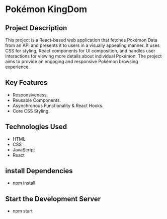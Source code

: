 # Pokémon KingDom

## Project Description

This project is a React-based web application that fetches Pokémon Data from an API and presents it to users in a visually appealing manner. It uses CSS for styling, React components for UI composition, and handles user interactions for viewing more details about individual Pokémon. The project aims to provide an engaging and responsive Pokémon browsing experience.

## Key Features

- Responsiveness.
- Reusable Components.
- Asynchronous Functionality & React Hooks.
- Core CSS Styling.

## Technologies Used

- HTML
- CSS
- JavaScript
- React

## install Dependencies 
- npm install

## Start the Development Server
- npm start